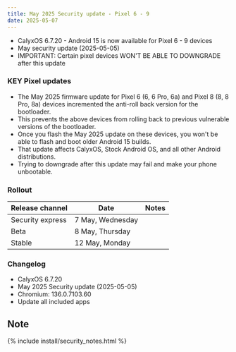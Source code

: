 ```yaml
---
title: May 2025 Security update - Pixel 6 - 9
date: 2025-05-07
---
```


* CalyxOS 6.7.20 - Android 15 is now available for Pixel 6 - 9 devices
* May security update (2025-05-05)
* IMPORTANT: Certain pixel devices WON'T BE ABLE TO DOWNGRADE after this update

### KEY Pixel updates
* The May 2025 firmware update for Pixel 6 (6, 6 Pro, 6a) and Pixel 8 (8, 8 Pro, 8a) devices incremented the anti-roll back version for the bootloader.
* This prevents the above devices from rolling back to previous vulnerable versions of the bootloader.
* Once you flash the May 2025 update on these devices, you won't be able to flash and boot older Android 15 builds.
* That update affects CalyxOS, Stock Android OS, and all other Android distributions.
* Trying to downgrade after this update may fail and make your phone unbootable.

### Rollout

| Release channel  | Date   | Notes |
| ---------------- | ------ | ------ |
| Security express | 7 May, Wednesday |  |
| Beta | 8 May, Thursday |  |
| Stable | 12 May, Monday | |

### Changelog
* CalyxOS 6.7.20
* May 2025 Security update (2025-05-05)
* Chromium: 136.0.7103.60
* Update all included apps

## Note

{% include install/security_notes.html %}
